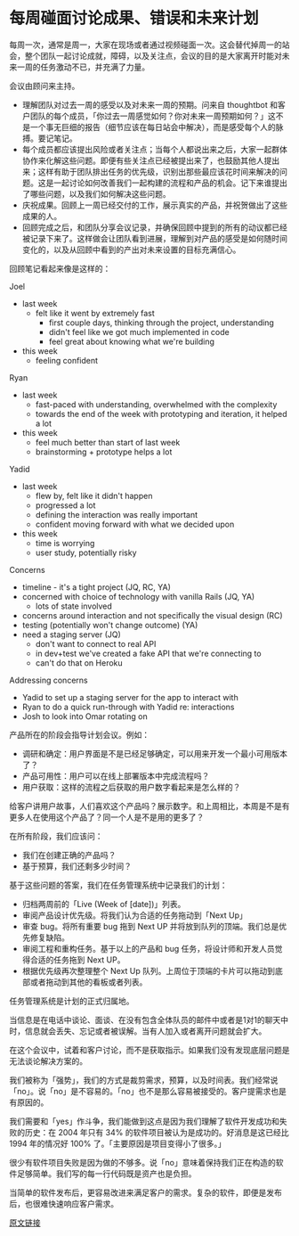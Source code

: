 # 每周碰面讨论成果、错误和未来计划

每周一次，通常是周一，大家在现场或者通过视频碰面一次。这会替代掉周一的站会，整个团队一起讨论成就，障碍，以及关注点，会议的目的是大家离开时能对未来一周的任务激动不已，并充满了力量。

会议由顾问来主持。

- 理解团队对过去一周的感受以及对未来一周的预期。问来自 thoughtbot 和客户团队的每个成员，「你过去一周感觉如何？你对未来一周预期如何？」这不是一个事无巨细的报告（细节应该在每日站会中解决），而是感受每个人的脉搏。要记笔记。
- 每个成员都应该提出风险或者关注点；当每个人都说出来之后，大家一起群体协作来化解这些问题。即便有些关注点已经被提出来了，也鼓励其他人提出来；这样有助于团队排出任务的优先级，识别出那些最应该花时间来解决的问题。这是一起讨论如何改善我们一起构建的流程和产品的机会。记下来谁提出了哪些问题，以及我们如何解决这些问题。
- 庆祝成果。回顾上一周已经交付的工作，展示真实的产品，并祝贺做出了这些成果的人。
- 回顾完成之后，和团队分享会议记录，并确保回顾中提到的所有的动议都已经被记录下来了。这样做会让团队看到进展，理解到对产品的感受是如何随时间变化的，以及从回顾中看到的产出对未来设置的目标充满信心。

回顾笔记看起来像是这样的：

Joel

- last week
    - felt like it went by extremely fast
        - first couple days, thinking through the project, understanding
        - didn't feel like we got much implemented in code
        - feel great about knowing what we're building
- this week
    - feeling confident

Ryan

- last week
    - fast-paced with understanding, overwhelmed with the complexity
    - towards the end of the week with prototyping and iteration, it helped a lot
- this week
    - feel much better than start of last week
    - brainstorming + prototype helps a lot

Yadid

- last week
    - flew by, felt like it didn't happen
    - progressed a lot
    - defining the interaction was really important
    - confident moving forward with what we decided upon
- this week
    - time is worrying
    - user study, potentially risky

Concerns

- timeline - it's a tight project (JQ, RC, YA)
- concerned with choice of technology with vanilla Rails (JQ, YA)
    - lots of state involved
- concerns around interaction and not specifically the visual design (RC)
- testing (potentially won't change outcome) (YA)
- need a staging server (JQ)
    - don't want to connect to real API
    - in dev+test we've created a fake API that we're connecting to
    - can't do that on Heroku

Addressing concerns

- Yadid to set up a staging server for the app to interact with
- Ryan to do a quick run-through with Yadid re: interactions
- Josh to look into Omar rotating on

产品所在的阶段会指导计划会议。例如：

- 调研和确定：用户界面是不是已经足够确定，可以用来开发一个最小可用版本了？
- 产品可用性：用户可以在线上部署版本中完成流程吗？
- 用户获取：这样的流程之后获取的用户数字看起来是怎么样的？

给客户讲用户故事，人们喜欢这个产品吗？展示数字。和上周相比，本周是不是有更多人在使用这个产品了？同一个人是不是用的更多了？

在所有阶段，我们应该问：

- 我们在创建正确的产品吗？
- 基于预算，我们还剩多少时间？

基于这些问题的答案，我们在任务管理系统中记录我们的计划：

- 归档两周前的「Live (Week of [date])」列表。
- 审阅产品设计优先级。将我们认为合适的任务拖动到「Next Up」
- 审查 bug。将所有重要 bug 拖到 Next UP 并将放到队列的顶端。我们总是优先修复缺陷。
- 审阅工程和重构任务。基于以上的产品和 bug 任务，将设计师和开发人员觉得合适的任务拖到 Next UP。
- 根据优先级再次整理整个 Next Up 队列。上周位于顶端的卡片可以拖动到底部或者拖动到其他的看板或者列表。

任务管理系统是计划的正式归属地。

当信息是在电话中谈论、面谈、在没有包含全体队员的邮件中或者是1对1的聊天中时，信息就会丢失、忘记或者被误解。当有人加入或者离开问题就会扩大。

在这个会议中，试着和客户讨论，而不是获取指示。如果我们没有发现底层问题是无法谈论解决方案的。

我们被称为「强势」，我们的方式是裁剪需求，预算，以及时间表。我们经常说「no」。说「no」是不容易的。「no」也不是那么容易被接受的。客户提需求也是有原因的。

我们需要和「yes」作斗争，我们能做到这点是因为我们理解了软件开发成功和失败的历史：在 2004 年只有 34% 的软件项目被认为是成功的。好消息是这已经比 1994 年的情况好 100% 了。「主要原因是项目变得小了很多。」

很少有软件项目失败是因为做的不够多。说「no」意味着保持我们正在构造的软件足够简单。我们写的每一行代码既是资产也是负担。

当简单的软件发布后，更容易改进来满足客户的需求。复杂的软件，即便是发布后，也很难快速响应客户需求。

[原文链接](https://thoughtbot.com/playbook/planning/meet-weekly-to-discuss-successes-failures-and-plans)
